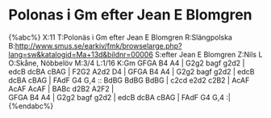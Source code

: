 # Polonas i Gm efter Jean E Blomgren

{%abc%}
X:11
T:Polonäs i Gm efter Jean E Blomgren
R:Slängpolska
B:http://www.smus.se/earkiv/fmk/browselarge.php?lang=sw&katalogid=Ma+13d&bildnr=00006
S:efter Jean E Blomgren
Z:Nils L
O:Skåne, Nöbbelöv
M:3/4
L:1/16
K:Gm
GFGA B4 A4 | G2g2 bagf g2d2 | edcB dcBA cBAG | F2G2 A2d2 D4 | 
GFGA B4 A4 | G2g2 bagf g2d2 | edcB dcBA cBAG | FAdF G4 G,4 ::
BdBG BdBG BdBG | c2cd e2d2 c2B2 | AcAF AcAF AcAF | BABc d2B2 A2F2 |  
GFGA B4 A4 | G2g2 bagf g2d2 | edcB dcBA cBAG | FAdF G4 G,4 :| 
{%endabc%}
